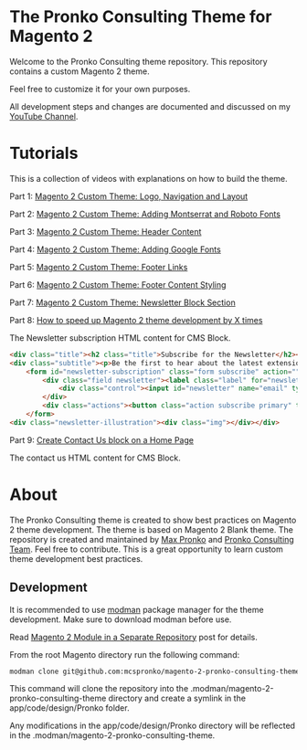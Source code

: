 # The Pronko Consulting Theme for Magento 2
Welcome to the Pronko Consulting theme repository. This repository contains a custom Magento 2 theme. 

Feel free to customize it for your own purposes.

All development steps and changes are documented and discussed on my [YouTube Channel](https://www.youtube.com/maxpronko).

# Tutorials
This is a collection of videos with explanations on how to build the theme.

Part 1: [Magento 2 Custom Theme: Logo, Navigation and Layout](https://www.youtube.com/watch?v=zdjSvVUYMJo)

Part 2: [Magento 2 Custom Theme: Adding Montserrat and Roboto Fonts](https://youtu.be/dxpfw0cJ-P0)

Part 3: [Magento 2 Custom Theme: Header Content](https://youtu.be/G6qNMIweVlM)

Part 4: [Magento 2 Custom Theme: Adding Google Fonts](https://youtu.be/64JTlq32uPw)

Part 5: [Magento 2 Custom Theme: Footer Links](https://youtu.be/2cXsEcjMQGs)

Part 6: [Magento 2 Custom Theme: Footer Content Styling](https://youtu.be/oGL33ISb1-I)

Part 7: [Magento 2 Custom Theme: Newsletter Block Section](https://www.youtube.com/watch?v=KkXmTnkRYks)

Part 8: [How to speed up Magento 2 theme development by X times](https://www.youtube.com/watch?v=1SOeJN6PcJI)

The Newsletter subscription HTML content for CMS Block.
```html
<div class="title"><h2 class="title">Subscribe for the Newsletter</h2></div>
<div class="subtitle"><p>Be the first to hear about the latest extension releases, special sales and news.</p></div>
    <form id="newsletter-subscription" class="form subscribe" action="" method="post" novalidate="">
        <div class="field newsletter"><label class="label" for="newsletter"><span>Sign Up for Our Newsletter:</span></label>
            <div class="control"><input id="newsletter" name="email" type="email" placeholder="Enter your email" /></div>
        </div>
        <div class="actions"><button class="action subscribe primary" title="Subscribe" type="submit"><span>Subscribe</span> </button></div>
    </form>
<div class="newsletter-illustration"><div class="img"></div></div>
```

Part 9: [Create Contact Us block on a Home Page](https://www.youtube.com/watch?v=hhUwc7tcGTE)

The contact us HTML content for CMS Block.

# About
The Pronko Consulting theme is created to show best practices on Magento 2 theme development. The theme is based on Magento 2 Blank theme.
The repository is created and maintained by [Max Pronko](https://www.maxpronko.com/) and [Pronko Consulting Team](https://www.pronkoconsulting.com). Feel free to contribute. This is a great opportunity to learn custom theme development best practices.

## Development
It is recommended to use [modman](https://github.com/colinmollenhour/modman) package manager for the theme development. Make sure to download modman before use.

Read [Magento 2 Module in a Separate Repository](https://www.maxpronko.com/magento-2-module-in-a-separate-repository/) post for details.

From the root Magento directory run the following command:
```bash
modman clone git@github.com:mcspronko/magento-2-pronko-consulting-theme.git
```

This command will clone the repository into the .modman/magento-2-pronko-consulting-theme directory and create a symlink in the app/code/design/Pronko folder.

Any modifications in the app/code/design/Pronko directory will be reflected in the .modman/magento-2-pronko-consulting-theme.
